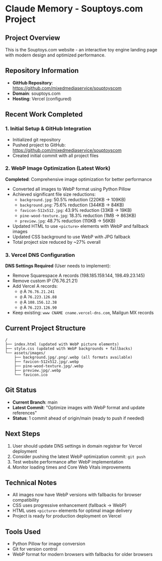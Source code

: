 # Claude Memory - Souptoys.com Project

## Project Overview
This is the Souptoys.com website - an interactive toy engine landing page with modern design and optimized performance.

## Repository Information
- **GitHub Repository**: https://github.com/mixedmediaservice/souptoyscom
- **Domain**: souptoys.com
- **Hosting**: Vercel (configured)

## Recent Work Completed

### 1. Initial Setup & GitHub Integration
- Initialized git repository
- Pushed project to GitHub: https://github.com/mixedmediaservice/souptoyscom
- Created initial commit with all project files

### 2. WebP Image Optimization (Latest Work)
**Completed**: Comprehensive image optimization for better performance
- Converted all images to WebP format using Python Pillow
- Achieved significant file size reductions:
  - `background.jpg`: 50.5% reduction (220KB → 109KB)
  - `background.png`: 75.6% reduction (344KB → 84KB)
  - `favicon-512x512.jpg`: 43.9% reduction (33KB → 19KB)
  - `pine-wood-texture.jpg`: 18.3% reduction (1MB → 863KB)
  - `preview.jpg`: 48.7% reduction (110KB → 56KB)
- Updated HTML to use `<picture>` elements with WebP and fallback images
- Updated CSS background to use WebP with JPG fallback
- Total project size reduced by ~27% overall

### 3. Vercel DNS Configuration
**DNS Settings Required** (User needs to implement):
- Remove Squarespace A records (198.185.159.144, 198.49.23.145)
- Remove custom IP (76.76.21.21)
- Add Vercel A records:
  - `@` A `76.76.21.241`
  - `@` A `76.223.126.88`
  - `@` A `108.156.12.38`
  - `@` A `76.223.126.90`
- Keep existing: `www CNAME cname.vercel-dns.com`, Mailgun MX records

## Current Project Structure
```
/
├── index.html (updated with WebP picture elements)
├── style.css (updated with WebP backgrounds + fallbacks)
└── assets/images/
    ├── background.jpg/.png/.webp (all formats available)
    ├── favicon-512x512.jpg/.webp
    ├── pine-wood-texture.jpg/.webp
    ├── preview.jpg/.webp
    └── favicon.ico
```

## Git Status
- **Current Branch**: main
- **Latest Commit**: "Optimize images with WebP format and update references"
- **Status**: 1 commit ahead of origin/main (ready to push if needed)

## Next Steps
1. User should update DNS settings in domain registrar for Vercel deployment
2. Consider pushing the latest WebP optimization commit: `git push`
3. Test website performance after WebP implementation
4. Monitor loading times and Core Web Vitals improvements

## Technical Notes
- All images now have WebP versions with fallbacks for browser compatibility
- CSS uses progressive enhancement (fallback → WebP)
- HTML uses `<picture>` elements for optimal image delivery
- Project is ready for production deployment on Vercel

## Tools Used
- Python Pillow for image conversion
- Git for version control
- WebP format for modern browsers with fallbacks for older browsers